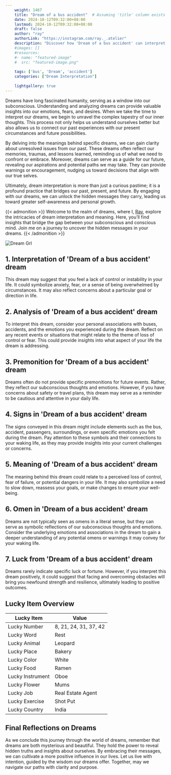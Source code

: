 ```yaml
---
    weight: 1467
    title: "Dream of a bus accident"  # Assuming 'title' column exists
    date: 2024-10-12T09:32:00+08:00
    lastmod: 2024-10-12T09:32:00+08:00
    draft: false
    author: "ray"
    authorLink: "https://instagram.com/ray._.atelier"
    description: "Discover how 'Dream of a bus accident' can interpret your future and uncover its significant meanings in your life."
    #images: []
    #resources:
    #- name: "featured-image"
    #  src: "featured-image.png"
    
    tags: ['bus', 'Dream', 'accident']
    categories: ["Dream Interpretation"]
    
    lightgallery: true
---
```

    
Dreams have long fascinated humanity, serving as a window into our subconscious. Understanding and analyzing dreams can provide valuable insights into our emotions, fears, and desires. When we take the time to interpret our dreams, we begin to unravel the complex tapestry of our inner thoughts. This process not only helps us understand ourselves better but also allows us to connect our past experiences with our present circumstances and future possibilities.

By delving into the meanings behind specific dreams, we can gain clarity about unresolved issues from our past. These dreams often reflect our memories, traumas, and lessons learned, reminding us of what we need to confront or embrace. Moreover, dreams can serve as a guide for our future, revealing our aspirations and potential paths we may take. They can provide warnings or encouragement, nudging us toward decisions that align with our true selves.

Ultimately, dream interpretation is more than just a curious pastime; it is a profound practice that bridges our past, present, and future. By engaging with our dreams, we can unlock the hidden messages they carry, leading us toward greater self-awareness and personal growth.

{{< admonition >}}
Welcome to the realm of dreams, where I, [Ray](https://instagram.com/ray._.atelier), explore the intricacies of dream interpretation and meaning. Here, you’ll find insights that bridge the gap between your subconscious and conscious mind. Join me on a journey to uncover the hidden messages in your dreams.
{{< /admonition >}}

![Dream Grl](https://cdn.pixabay.com/photo/2017/11/02/03/35/gothic-2910057_1280.jpg "Dream Grl")

## 1. Interpretation of 'Dream of a bus accident' dream

This dream may suggest that you feel a lack of control or instability in your life. It could symbolize anxiety, fear, or a sense of being overwhelmed by circumstances. It may also reflect concerns about a particular goal or direction in life.

## 2. Analysis of 'Dream of a bus accident' dream

To interpret this dream, consider your personal associations with buses, accidents, and the emotions you experienced during the dream. Reflect on any recent events or situations that might relate to the theme of loss of control or fear. This could provide insights into what aspect of your life the dream is addressing.

## 3. Premonition for 'Dream of a bus accident' dream

Dreams often do not provide specific premonitions for future events. Rather, they reflect our subconscious thoughts and emotions. However, if you have concerns about safety or travel plans, this dream may serve as a reminder to be cautious and attentive in your daily life.

## 4. Signs in 'Dream of a bus accident' dream

The signs conveyed in this dream might include elements such as the bus, accident, passengers, surroundings, or even specific emotions you felt during the dream. Pay attention to these symbols and their connections to your waking life, as they may provide insights into your current challenges or concerns.

## 5. Meaning of 'Dream of a bus accident' dream

The meaning behind this dream could relate to a perceived loss of control, fear of failure, or potential dangers in your life. It may also symbolize a need to slow down, reassess your goals, or make changes to ensure your well-being.

## 6. Omen in 'Dream of a bus accident' dream

Dreams are not typically seen as omens in a literal sense, but they can serve as symbolic reflections of our subconscious thoughts and emotions. Consider the underlying emotions and associations in the dream to gain a deeper understanding of any potential omens or warnings it may convey for your waking life.

## 7. Luck from 'Dream of a bus accident' dream

Dreams rarely indicate specific luck or fortune. However, if you interpret this dream positively, it could suggest that facing and overcoming obstacles will bring you newfound strength and resilience, ultimately leading to positive outcomes.

## Lucky Item Overview
| Lucky Item          | Value              |
|---------------|--------------------|
| Lucky Number        | 8, 21, 24, 31, 37, 42  |
| Lucky Word          | Rest |
| Lucky Animal        | Leopard |
| Lucky Place         | Bakery     |
| Lucky Color         | White     |
| Lucky Food          | Ramen      |
| Lucky Instrument    | Oboe |
| Lucky Flower        | Mums    |
| Lucky Job           | Real Estate Agent       |
| Lucky Exercise      | Shot Put  |
| Lucky Country       | India    |


##  Final Reflections on Dreams

As we conclude this journey through the world of dreams, remember that dreams are both mysterious and beautiful. They hold the power to reveal hidden truths and insights about ourselves. By embracing their messages, we can cultivate a more positive influence in our lives. Let us live with intention, guided by the wisdom our dreams offer. Together, may we navigate our paths with clarity and purpose.
